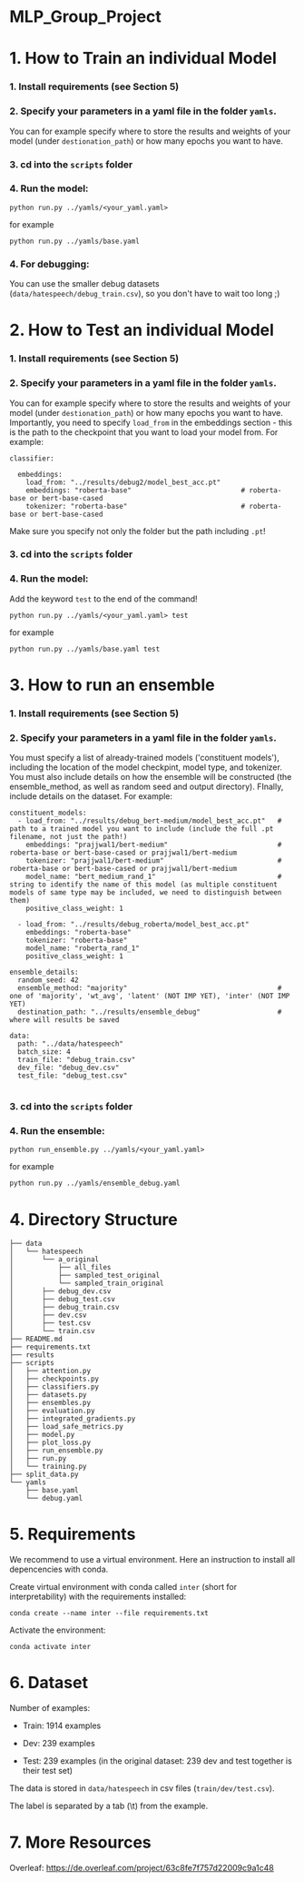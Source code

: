 # MLP_Group_Project

# 1. How to Train an individual Model
### 1. Install requirements (see Section 5)

### 2. Specify your parameters in a yaml file in the folder `yamls`.

You can for example specify where to store the results and weights of your model (under `destionation_path`) or how many epochs you want to have.


### 3. cd into the `scripts` folder 
### 4. Run the model: 
```
python run.py ../yamls/<your_yaml.yaml>
```
for example 
```
python run.py ../yamls/base.yaml
```
### 4. For debugging:
You can use the smaller debug datasets (`data/hatespeech/debug_train.csv`), so you don't have to wait too long ;)

# 2. How to Test an individual Model
### 1. Install requirements (see Section 5)

### 2. Specify your parameters in a yaml file in the folder `yamls`.

You can for example specify where to store the results and weights of your model (under `destionation_path`) or how many epochs you want to have. Importantly, you need to specify `load_from` in the embeddings section - this is the path to the checkpoint that you want to load your model from. 
For example:
```
classifier:

  embeddings:
    load_from: "../results/debug2/model_best_acc.pt"
    embeddings: "roberta-base"                           # roberta-base or bert-base-cased
    tokenizer: "roberta-base"                            # roberta-base or bert-base-cased
```
Make sure you specify not only the folder but the path including `.pt`!

### 3. cd into the `scripts` folder 
### 4. Run the model: 
Add the keyword `test` to the end of the command!
```
python run.py ../yamls/<your_yaml.yaml> test
```
for example 
```
python run.py ../yamls/base.yaml test
```


# 3. How to run an ensemble
### 1. Install requirements (see Section 5)

### 2. Specify your parameters in a yaml file in the folder `yamls`.

You must specify a list of already-trained models ('constituent models'), including the location of the model checkpint, model type, and tokenizer.
You must also include details on how the ensemble will be constructed (the ensemble_method, as well as random seed and output directory).
FInally, include details on the dataset.
For example:
```
constituent_models:
  - load_from: "../results/debug_bert-medium/model_best_acc.pt"   # path to a trained model you want to include (include the full .pt filename, not just the path!)
    embeddings: "prajjwal1/bert-medium"                           # roberta-base or bert-base-cased or prajjwal1/bert-medium
    tokenizer: "prajjwal1/bert-medium"                            # roberta-base or bert-base-cased or prajjwal1/bert-medium
    model_name: "bert_medium_rand_1"                              # string to identify the name of this model (as multiple constituent models of same type may be included, we need to distinguish between them)
    positive_class_weight: 1
    
  - load_from: "../results/debug_roberta/model_best_acc.pt"
    embeddings: "roberta-base"
    tokenizer: "roberta-base"
    model_name: "roberta_rand_1"
    positive_class_weight: 1

ensemble_details:
  random_seed: 42
  ensemble_method: "majority"                                     # one of 'majority', 'wt_avg', 'latent' (NOT IMP YET), 'inter' (NOT IMP YET)
  destination_path: "../results/ensemble_debug"                   # where will results be saved
    
data:
  path: "../data/hatespeech"
  batch_size: 4
  train_file: "debug_train.csv"
  dev_file: "debug_dev.csv"
  test_file: "debug_test.csv"
  
```

### 3. cd into the `scripts` folder 
### 4. Run the ensemble: 
```
python run_ensemble.py ../yamls/<your_yaml.yaml>
```
for example 
```
python run.py ../yamls/ensemble_debug.yaml
```



# 4. Directory Structure
```
├── data
│   └── hatespeech
│       └── a_original
│           ├── all_files
│           ├── sampled_test_original
│           └── sampled_train_original
│       ├── debug_dev.csv
│       ├── debug_test.csv
│       ├── debug_train.csv
│       ├── dev.csv
│       ├── test.csv
│       └── train.csv
├── README.md
├── requirements.txt
├── results
├── scripts
│   ├── attention.py
│   ├── checkpoints.py
│   ├── classifiers.py
│   ├── datasets.py
│   ├── ensembles.py
│   ├── evaluation.py
│   ├── integrated_gradients.py
│   ├── load_safe_metrics.py
│   ├── model.py
│   ├── plot_loss.py
│   ├── run_ensemble.py
│   ├── run.py
│   └── training.py
├── split_data.py
└── yamls
    ├── base.yaml
    └── debug.yaml
```

# 5. Requirements
 We recommend to use a virtual environment. 
Here an instruction to install all depencencies with conda.

Create virtual environment with conda called `inter` (short for interpretability) with the requirements installed:

```
conda create --name inter --file requirements.txt
```

Activate the environment:
```
conda activate inter
```

# 6. Dataset
Number of examples:
- Train: 1914 examples

- Dev: 239 examples 

- Test: 239 examples (in the original dataset: 239 dev and test together is their test set)

The data is stored in `data/hatespeech` in csv files (`train/dev/test.csv`). 

The label is separated by a tab (\t) from the example.

# 7. More Resources

Overleaf: https://de.overleaf.com/project/63c8fe7f757d22009c9a1c48